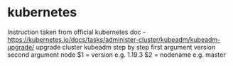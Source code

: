 # kubernetes
Instruction taken from official kubernetes doc - https://kubernetes.io/docs/tasks/administer-cluster/kubeadm/kubeadm-upgrade/
upgrade cluster kubeadm step by step 
first argument version second argument node
$1 = version e.g. 1.19.3
$2 = nodename e.g. master

